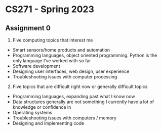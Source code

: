 # CS271 - Spring 2023
## Assignment 0 

1. Five computing topics that interest me
* Smart sensors/home products and automation
* Programming languages, object oriented programming. Python is the only language I’ve worked with so far
* Software development
* Designing user interfaces, web design, user experience
* Troubleshooting issues with computer processing


2. Five topics that are difficult right now or generally difficult topics
* Programming languages, expanding past what I know now
* Data structures generally are not something I currently have a lot of knowledge or confidence in
* Operating systems
* Troubleshooting issues with computers / memory 
* Designing and implementing code
